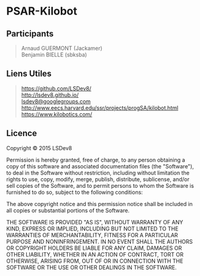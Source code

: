 PSAR-Kilobot
============

Participants
------------

> Arnaud GUERMONT (Jackamer)     
> Benjamin BIELLE (sbksba)     

Liens Utiles
------------

> https://github.com/LSDev8/     
> http://lsdev8.github.io/     
> lsdev8@googlegroups.com     
> http://www.eecs.harvard.edu/ssr/projects/progSA/kilobot.html     
> https://www.kilobotics.com/     

Licence
-------

Copyright © 2015 LSDev8

Permission is hereby granted, free of charge, to any person obtaining a copy of this software and associated documentation files (the "Software"), to deal in the Software without restriction, including without limitation the rights to use, copy, modify, merge, publish, distribute, sublicense, and/or sell copies of the Software, and to permit persons to whom the Software is furnished to do so, subject to the following conditions:

The above copyright notice and this permission notice shall be included in all copies or substantial portions of the Software.

THE SOFTWARE IS PROVIDED "AS IS", WITHOUT WARRANTY OF ANY KIND, EXPRESS OR IMPLIED, INCLUDING BUT NOT LIMITED TO THE WARRANTIES OF MERCHANTABILITY, FITNESS FOR A PARTICULAR PURPOSE AND NONINFRINGEMENT. IN NO EVENT SHALL THE AUTHORS OR COPYRIGHT HOLDERS BE LIABLE FOR ANY CLAIM, DAMAGES OR OTHER LIABILITY, WHETHER IN AN ACTION OF CONTRACT, TORT OR OTHERWISE, ARISING FROM, OUT OF OR IN CONNECTION WITH THE SOFTWARE OR THE USE OR OTHER DEALINGS IN THE SOFTWARE.
